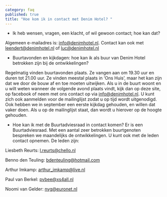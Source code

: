 ```yaml
---
category: faq
published: true
title: "Hoe kom ik in contact met Denim Hotel? "
---
```


- Ik heb wensen, vragen, een klacht, of wil gewoon contact; hoe kan dat?

Algemeen e-mailadres is: info@denimhotel.nl. 
Contact kan ook met leendert@denimhotel.nl of luc@denimhotel.nl

- Buurtavonden en kijkdagen: hoe kan ik als buur van Denim Hotel betrokken zijn bij de ontwikkelingen? 

Regelmatig vinden buurtavonden plaats. Ze vangen aan om 19.30 uur en duren tot 21.00 uur. Ze vinden meestal plaats in ‘Ons Huis’, maar het kan zijn dat we door de bouw af en toe moeten uitwijken. Als u in de buurt woont en u wilt weten wanneer de volgende avond plaats vindt, kijk dan op deze site, op facebook of neem met ons contact op via info@denimhotel.nl. U kunt zich ook aanmelden voor de mailinglijst zodat u op tijd wordt uitgenodigd.
Ook hebben we in september een eerste kijkdag gehouden, en willen dat vaker doen. Als u op de mailinglijst staat, dan wordt u hierover op de hoogte gehouden.

- Hoe kan ik met de Buurtadviesraad in contact komen? 
Er is een Buurtadviesraad. Met een aantal zeer betrokken buurtgenoten bespreken we maandelijks de ontwikkelingen. U kunt ook met de leden contact opnemen. De leden zijn:                              

Liesbeth Reurts: l.reurts@chello.nl

Benno den Teuling: bdenteuling@hotmail.com 

Arthur Imkamp: arthur_imkamp@live.nl

Paul van Berkel: pvbee@xs4all.nl

Noomi van Gelder: nvg@euronet.nl